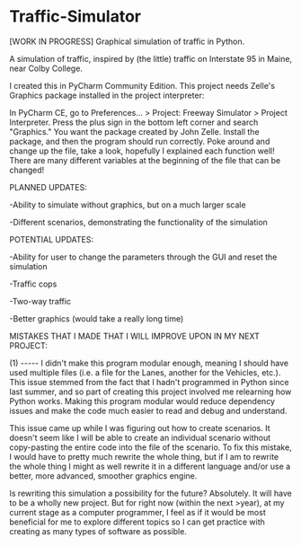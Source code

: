 # Traffic-Simulator
[WORK IN PROGRESS] Graphical simulation of traffic in Python.

A simulation of traffic, inspired by (the little) traffic on Interstate 95 in Maine, near Colby College.

I created this in PyCharm Community Edition. This project needs Zelle's Graphics package installed in the project interpreter:

In PyCharm CE, go to Preferences... > Project: Freeway Simulator > Project Interpreter. Press the plus sign in the bottom left corner and search "Graphics." You want the package created by John Zelle. Install the package, and then the program should run correctly. Poke around and change up the file, take a look, hopefully I explained each function well! There are many different variables at the beginning of the file that can be changed!

PLANNED UPDATES:

-Ability to simulate without graphics, but on a much larger scale

-Different scenarios, demonstrating the functionality of the simulation

POTENTIAL UPDATES:

-Ability for user to change the parameters through the GUI and reset the simulation 

-Traffic cops

-Two-way traffic

-Better graphics (would take a really long time)

MISTAKES THAT I MADE THAT I WILL IMPROVE UPON IN MY NEXT PROJECT:

(1) -----
I didn't make this program modular enough, meaning I should have used multiple files (i.e. a file for the Lanes, another for the Vehicles, etc.). This issue stemmed from the fact that I hadn't programmed in Python since last summer, and so part of creating this project involved me relearning how Python works. Making this program modular would reduce dependency issues and make the code much easier to read and debug and understand.

This issue came up while I was figuring out how to create scenarios. It doesn't seem like I will be able to create an individual scenario without copy-pasting the entire code into the file of the scenario. To fix this mistake, I would have to pretty much rewrite the whole thing, but if I am to rewrite the whole thing I might as well rewrite it in a different language and/or use a better, more advanced, smoother graphics engine.

Is rewriting this simulation a possibility for the future? Absolutely. It will have to be a wholly new project. But for right now (within the next >year), at my current stage as a computer programmer, I feel as if it would be most beneficial for me to explore different topics so I can get practice with creating as many types of software as possible. 
